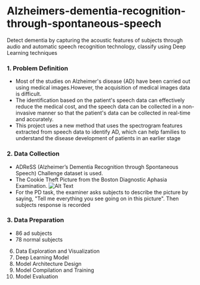 # Alzheimers-dementia-recognition-through-spontaneous-speech
Detect dementia by capturing the acoustic features of subjects through audio and automatic speech recognition technology, classify using Deep Learning techniques

### 1. Problem Definition
* Most of the studies on Alzheimer's disease (AD) have been carried out using medical images.However, the acquisition of medical images data is difficult.
* The identification based on the patient's speech data can effectively reduce the medical cost, and the speech data can be collected
in a non-invasive manner so that the patient's data can be collected in real-time and accurately.
* This project uses a new method that uses the spectrogram features extracted from speech data to identify AD, which can help families to understand the disease development of patients in an earlier stage

### 2. Data Collection
* ADReSS (Alzheimer’s Dementia Recognition through Spontaneous Speech) Challenge dataset is used.
* The Cookie Theft Picture from the Boston Diagnostic Aphasia Examination.
![Alt Text](relative/path/to/image)
* For the PD task, the examiner asks subjects to describe the picture by saying, "Tell me everything you see going on in this picture". Then subjects response is recorded
### 3. Data Preparation
* 86 ad subjects
* 78 normal subjects
6. Data Exploration and Visualization
7. Deep Learning Model
8. Model Architecture Design
9. Model Compilation and Training
10. Model Evaluation
